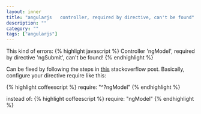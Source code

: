 ```yaml
---
layout: inner
title: "angularjs   controller, required by directive, can't be found"
description: ""
category: ""
tags: ["angularjs"]
---
```

This kind of errors:
{% highlight javascript %}
Controller 'ngModel', required by directive 'ngSubmit', can't be found!
{% endhighlight %}

Can be fixed by following the steps in [this](http://stackoverflow.com/questions/15099204/angularjs-error-no-controller-ngmodel?rq=1)
stackoverflow post. Basically, configure your directive require like this:

{% highlight coffeescript %}
require: "^?ngModel"
{% endhighlight %}

instead of:
{% highlight coffeescript %}
require: "ngModel"
{% endhighlight %}
